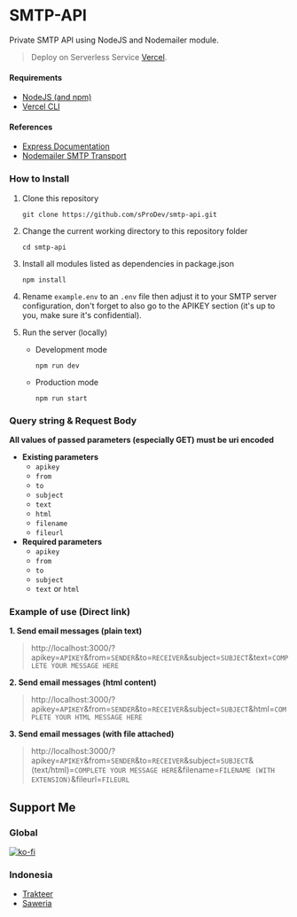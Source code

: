 # SMTP-API
Private SMTP API using NodeJS and Nodemailer module.
> Deploy on Serverless Service [Vercel](https://vercel.com).

#### Requirements
- [NodeJS (and npm)](https://nodejs.org/en/)
- [Vercel CLI](https://vercel.com/download)

#### References
- [Express Documentation](http://expressjs.com/en/starter/hello-world.html)
- [Nodemailer SMTP Transport](https://nodemailer.com/smtp/)

### How to Install
1. Clone this repository
    ```
    git clone https://github.com/sProDev/smtp-api.git
    ```
2. Change the current working directory to this repository folder
    ```
    cd smtp-api
    ```
3. Install all modules listed as dependencies in package.json
    ```
    npm install
    ```
4. Rename ```example.env``` to an ```.env``` file then adjust it to your SMTP server configuration, don't forget to also go to the APIKEY section (it's up to you, make sure it's confidential).
5. Run the server (locally)
    
    - Development mode
        ```
        npm run dev
        ```
    - Production mode
        ```
        npm run start
        ```

### Query string & Request Body

**All values of passed parameters (especially GET) must be uri encoded**
- **Existing parameters**
    - ```apikey```
    - ```from```
    - ```to```
    - ```subject```
    - ```text```
    - ```html```
    - ```filename```
    - ```fileurl```
- **Required parameters**
    - ```apikey```
    - ```from```
    - ```to```
    - ```subject```
    - ```text``` or ```html```

### Example of use (Direct link)

**1. Send email messages (plain text)**
> http:\/\/localhost:3000\/?apikey=```APIKEY```&from=```SENDER```&to=```RECEIVER```&subject=```SUBJECT```&text=```COMPLETE YOUR MESSAGE HERE```

**2. Send email messages (html content)**
> http:\/\/localhost:3000\/?apikey=```APIKEY```&from=```SENDER```&to=```RECEIVER```&subject=```SUBJECT```&html=```COMPLETE YOUR HTML MESSAGE HERE```

**3. Send email messages (with file attached)**
> http:\/\/localhost:3000\/?apikey=```APIKEY```&from=```SENDER```&to=```RECEIVER```&subject=```SUBJECT```&(text/html)=```COMPLETE YOUR MESSAGE HERE```&filename=```FILENAME (WITH EXTENSION)```&fileurl=```FILEURL```

## Support Me
### Global
[![ko-fi](https://www.ko-fi.com/img/githubbutton_sm.svg)](https://ko-fi.com/sProDev)
### Indonesia
- [Trakteer](https://trakteer.id/sProDev)
- [Saweria](https://saweria.co/sProDev)
